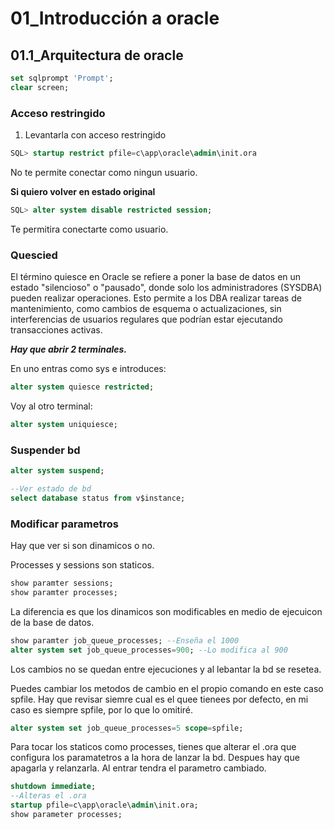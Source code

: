 # 01_Introducción  a oracle
## 01.1_Arquitectura de oracle

~~~sql
set sqlprompt 'Prompt';
clear screen;
~~~
### Acceso restringido

1. Levantarla con acceso restringido
~~~sql
SQL> startup restrict pfile=c\app\oracle\admin\init.ora
~~~
No te permite conectar como ningun usuario.

**Si quiero volver en estado original**
~~~sql
SQL> alter system disable restricted session;
~~~
Te permitira conectarte como usuario.

### Quescied

El término quiesce en Oracle se refiere a poner la base de datos en un estado "silencioso" o "pausado", donde solo los administradores (SYSDBA) pueden realizar operaciones. Esto permite a los DBA realizar tareas de mantenimiento, como cambios de esquema o actualizaciones, sin interferencias de usuarios regulares que podrían estar ejecutando transacciones activas.

***Hay que abrir 2 terminales.***

En uno entras como sys e introduces:
~~~sql
alter system quiesce restricted;
~~~

Voy al otro terminal:
~~~sql
alter system uniquiesce;
~~~

### Suspender bd
~~~sql
alter system suspend;

--Ver estado de bd
select database status from v$instance;
~~~

### Modificar parametros

Hay que ver si son dinamicos o no.

Processes y sessions son staticos.

~~~sql
show paramter sessions;
show paramter processes;
~~~
La diferencia es que los dinamicos son modificables en medio de ejecuicon de la base de datos.
~~~sql
show paramter job_queue_processes; --Enseña el 1000
alter system set job_queue_processes=900; --Lo modifica al 900
~~~

Los cambios no se quedan entre ejecuciones y al lebantar la bd se resetea.

Puedes cambiar los metodos de cambio en el propio comando en este caso spfile. Hay que revisar siemre cual es el quee tienees por defecto, en mi caso es siempre spfile, por lo que lo omitiré.
~~~sql
alter system set job_queue_processes=5 scope=spfile;
~~~

Para tocar los staticos como processes, tienes que alterar el .ora que configura los paramatetros a la hora de lanzar la bd. Despues hay que apagarla y relanzarla. Al entrar tendra el parametro cambiado.
~~~sql
shutdown immediate;
--Alteras el .ora
startup pfile=c\app\oracle\admin\init.ora;
show parameter processes;

